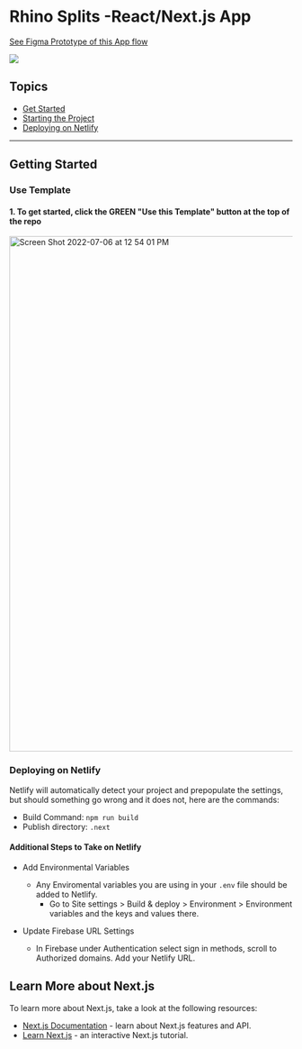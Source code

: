 # Rhino Splits -React/Next.js App

[See Figma Prototype of this App flow](https://www.figma.com/proto/BY1IvjAWacq8Oh0x9QBgGN/Rhino-SPlit?page-id=0%3A1&type=design&node-id=5-2&viewport=-696%2C1447%2C1&t=mGRUv86ySbehRxHo-1&scaling=scale-down&starting-point-node-id=5%3A2&mode=design)

<img src="app_wide.png">

## Topics
- [Get Started](#get-started)
- [Starting the Project](#starting-the-project)
- [Deploying on Netlify](#deploying-on-netlify)
___
## Getting Started
### Use Template
#### 1. To get started, click the GREEN "Use this Template" button at the top of the repo
<img width="915" alt="Screen Shot 2022-07-06 at 12 54 01 PM" src="/app_wide.png">

### Deploying on Netlify
Netlify will automatically detect your project and prepopulate the settings, but should something go wrong and it does not, here are the commands:

- Build Command: `npm run build`
- Publish directory: `.next`

#### Additional Steps to Take on Netlify
- Add Environmental Variables
    - Any Enviromental variables you are using in your `.env` file should be added to Netlify. 
        - Go to Site settings > Build & deploy > Environment > Environment variables and the keys and values there.

- Update Firebase URL Settings
    - In Firebase under Authentication select sign in methods, scroll to Authorized domains. Add your Netlify URL.
        
## Learn More about Next.js
To learn more about Next.js, take a look at the following resources:

- [Next.js Documentation](https://nextjs.org/docs) - learn about Next.js features and API.
- [Learn Next.js](https://nextjs.org/learn) - an interactive Next.js tutorial.
